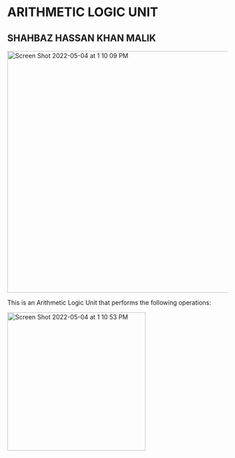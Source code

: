 # ARITHMETIC LOGIC UNIT
## SHAHBAZ HASSAN KHAN MALIK

<img width="552" alt="Screen Shot 2022-05-04 at 1 10 09 PM" src="https://user-images.githubusercontent.com/98668171/166817704-0d98e17e-09ee-4d1f-a3c3-f588539313fe.png">

This is an Arithmetic Logic Unit that performs the following operations:

<img width="316" alt="Screen Shot 2022-05-04 at 1 10 53 PM" src="https://user-images.githubusercontent.com/98668171/166817800-9f2cd86b-a5e8-4d23-8bee-8aeb607d1491.png">
